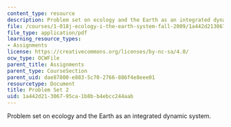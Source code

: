 ```yaml
---
content_type: resource
description: Problem set on ecology and the Earth as an integrated dynamic system.
file: /courses/1-018j-ecology-i-the-earth-system-fall-2009/1a442d21306795ca1b8bb4ebcc244aab_MIT1_018JF09_hw2.pdf
file_type: application/pdf
learning_resource_types:
- Assignments
license: https://creativecommons.org/licenses/by-nc-sa/4.0/
ocw_type: OCWFile
parent_title: Assignments
parent_type: CourseSection
parent_uid: dae87800-e883-5c70-2766-886f4e8eee01
resourcetype: Document
title: Problem Set 2
uid: 1a442d21-3067-95ca-1b8b-b4ebcc244aab
---
```

Problem set on ecology and the Earth as an integrated dynamic system.